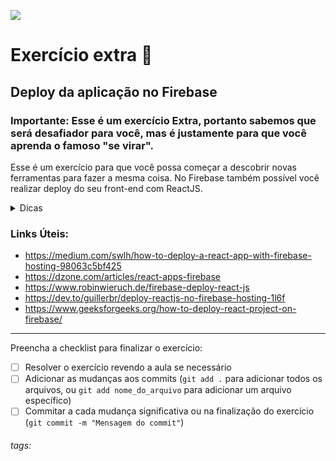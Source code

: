 ![](https://i.imgur.com/xG74tOh.png)

# Exercício extra 🌟

## Deploy da aplicação no Firebase

### Importante: Esse é um exercício Extra, portanto sabemos que será desafiador para você, mas é justamente para que você aprenda o famoso "se virar".

Esse é um exercício para que você possa começar a descobrir novas ferramentas para fazer a mesma coisa.
No Firebase também possível você realizar deploy do seu front-end com ReactJS.

<details>
    <summary>Dicas</summary>
    <ul>
        <li>Leia atentamente os documentos dos links úteis.</li>
    <ul>
    
</details>


### Links Úteis:
* https://medium.com/swlh/how-to-deploy-a-react-app-with-firebase-hosting-98063c5bf425
* https://dzone.com/articles/react-apps-firebase
* https://www.robinwieruch.de/firebase-deploy-react-js
* https://dev.to/guillerbr/deploy-reactjs-no-firebase-hosting-1l6f
* https://www.geeksforgeeks.org/how-to-deploy-react-project-on-firebase/


---

Preencha a checklist para finalizar o exercício:

- [ ] Resolver o exercício revendo a aula se necessário
- [ ] Adicionar as mudanças aos commits (`git add .` para adicionar todos os arquivos, ou `git add nome_do_arquivo` para adicionar um arquivo específico)
- [ ] Commitar a cada mudança significativa ou na finalização do exercício (`git commit -m "Mensagem do commit"`)

###### tags: 
